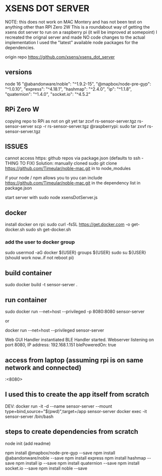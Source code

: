 # XSENS DOT SERVER 

NOTE: this does not work on MAC Montery and has not been test on anything other than RPI Zero 2W
This is a roundabout way of getting the xsens dot server to run on a raspberry pi (it will be improved at somepoint)
I recreated the orignal server and made NO code changes to the actual implementation 
I used the "latest" available node packages for the dependencies. 

origin repo https://github.com/xsens/xsens_dot_server

## versions
node 16 
"@abandonware/noble": "^1.9.2-15",
"@mapbox/node-pre-gyp": "^1.0.10",
"express": "^4.18.1",
"hashmap": "^2.4.0",
"ip": "^1.1.8",
"quaternion": "^1.4.0",
"socket.io": "^4.5.2"

## RPi Zero W

copying repo to RPi as not on git yet
tar zcvf rs-sensor-server.tgz rs-sensor-server
scp -r rs-sensor-server.tgz <user>@raspberrypi: 
sudo tar zxvf rs-sensor-server.tgz

## ISSUES

cannot access https: github repos via package.json (defaults to ssh - THING TO FIX)
Solution: manually cloned  sudo git clone https://github.com/Timeular/noble-mac.git in to node_modules

if your node / npm allows you to you can include https://github.com/Timeular/noble-mac.git  in the dependency list in package.json

start server with  sudo node xsensDotServer.js 

## docker 

install docker on rpi: 
sudo curl -fsSL https://get.docker.com -o get-docker.sh
‍sudo sh get-docker.sh

### add the user to docker group
sudo usermod -aG docker ${USER}
groups ${USER}
sudo su ${USER} 
(should work now..if not reboot pi)

## build container
sudo docker build -t sensor-server . 

## run container
sudo docker run  --net=host --privileged -p 8080:8080 sensor-server

or

docker run  --net=host --privileged  sensor-server

Web GUI Handler instantiated
BLE Handler started.
Webserver listening on port 8080, IP address: 192.168.1.151
blePoweredOn: true

## access from laptop  (assuming rpi is on same network and connected)
<ip>:<8080>


## I used this to create the app itself from scratch
DEV: docker run -it -d --name sensor-server --mount type=bind,source="$(pwd)",target=/app sensor-server
docker exec -it sensor-server /bin/bash

## steps to create dependencies from scratch
node init
(add readme)

npm install @mapbox/node-pre-gyp --save 
npm install @abandonware/noble --save
npm install express
npm install hashmap --save
npm install ip --save
npm install quaternion --save
npm install socket.io --save
npm install noble --save 